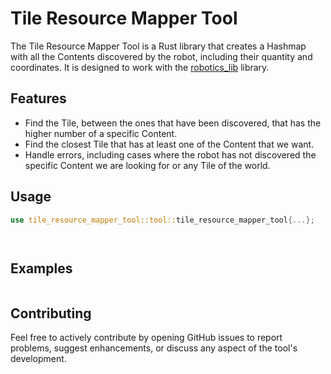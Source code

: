 
# Tile Resource Mapper Tool

The Tile Resource Mapper Tool is a Rust library that creates a Hashmap with all the Contents discovered by the robot, including  their quantity and coordinates. It is designed to work with the [robotics_lib](https://advancedprogramming.disi.unitn.it/crate?name=robotics_lib) library.

## Features

- Find the Tile, between the ones that have been discovered, that has the higher number of a specific Content. 
- Find the closest Tile that has at least one of the Content that we want.
- Handle errors, including cases where the robot has not discovered the specific Content we are looking for or any Tile of the world.

## Usage

```rust
use tile_resource_mapper_tool::tool::tile_resource_mapper_tool{...};




```

## Examples

```rust

```


## Contributing

Feel free to actively contribute by opening GitHub issues to report problems, suggest enhancements, or discuss any aspect of the tool's development.
